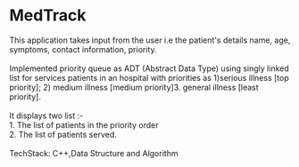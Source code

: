 # MedTrack
This application takes input from the user i.e the patient's details name, age, symptoms, contact information, priority.</br></br>
Implemented priority queue as ADT (Abstract Data Type) using singly linked list for services patients in an hospital with priorities as 1)serious illness [top priority]; 2) medium illness [medium priority]3. general illness [least priority].</br></br>
It displays  two list :-</br> 1. The list of patients in the priority order</br> 2. The list of patients served.</br></br>TechStack: C++,Data Structure and Algorithm
